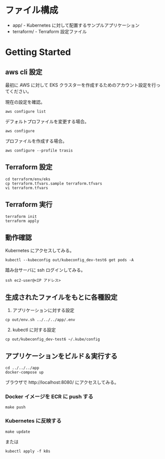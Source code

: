 # ファイル構成

- app/ - Kubernetes に対して配置するサンプルアプリケーション
- terraform/ - Terraform 設定ファイル

# Getting Started

## aws cli 設定

最初に AWS に対して EKS クラスターを作成するためのアカウント設定を行ってください。

現在の設定を確認。

```
aws configure list
```

デフォルトプロファイルを変更する場合。

```
aws configure
```

プロファイルを作成する場合。

```
aws configure --profile trasis
```

## Terraform 設定

```
cd terraform/env/eks
cp terraform.tfvars.sample terraform.tfvars
vi terraform.tfvars
```

## Terraform 実行

```
terraform init
terraform apply
```

## 動作確認

Kubernetes にアクセスしてみる。

```
kubectl --kubeconfig out/kubeconfig_dev-test6 get pods -A
```

踏み台サーバに ssh ログインしてみる。

```
ssh ec2-user@<IP アドレス>
```

## 生成されたファイルをもとに各種設定

1. アプリケーションに対する設定

```
cp out/env.sh ../../../app/.env
```

2. kubectl に対する設定

```
cp out/kubeconfig_dev-test6 ~/.kube/config
```

## アプリケーションをビルド＆実行する

```
cd ../../../app
docker-compose up
```

ブラウザで http://localhost:8080/ にアクセスしてみる。

### Docker イメージを ECR に push する

```
make push
```

### Kubernetes に反映する

```
make update
```

または

```
kubectl apply -f k8s
```
